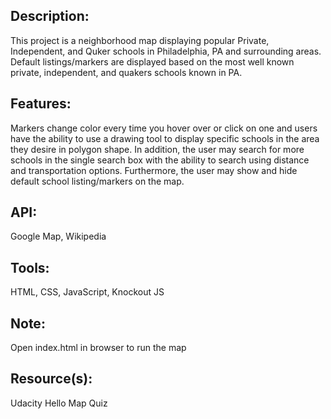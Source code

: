 ## Description: 

This project is a neighborhood map displaying popular Private, Independent, and Quker schools in Philadelphia, PA and surrounding areas. Default listings/markers are displayed based on the most well known private, independent, and quakers schools known in PA. 

## Features: 

Markers change color every time you hover over or click on one and users have the ability to use a drawing tool to display specific schools in the area they desire in polygon shape. In addition, the user may search for more schools in the single search box with the ability to search using distance and transportation options. Furthermore, the user may show and hide default school listing/markers on the map.

## API: 

Google Map, Wikipedia

## Tools: 

HTML, CSS, JavaScript, Knockout JS

## Note: 

Open index.html in browser to run the map

## Resource(s): 

Udacity Hello Map Quiz
